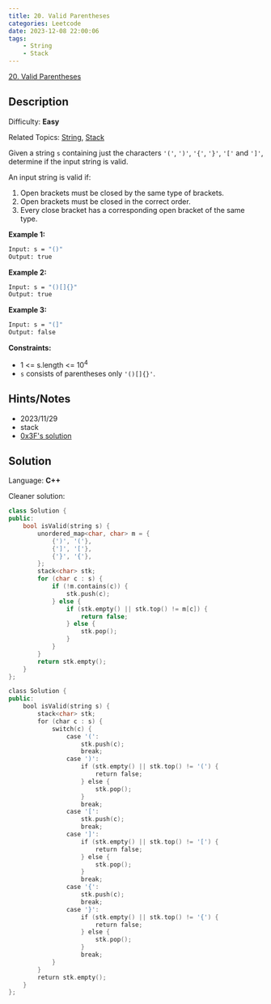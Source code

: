 ```yaml
---
title: 20. Valid Parentheses
categories: Leetcode
date: 2023-12-08 22:00:06
tags:
    - String
    - Stack
---
```


[20\. Valid Parentheses](https://leetcode.com/problems/valid-parentheses/)

## Description

Difficulty: **Easy**

Related Topics: [String](https://leetcode.com/tag/https://leetcode.com/tag/string//), [Stack](https://leetcode.com/tag/https://leetcode.com/tag/stack//)

Given a string `s` containing just the characters `'('`, `')'`, `'{'`, `'}'`, `'['` and `']'`, determine if the input string is valid.

An input string is valid if:

1. Open brackets must be closed by the same type of brackets.
2. Open brackets must be closed in the correct order.
3. Every close bracket has a corresponding open bracket of the same type.

**Example 1:**

```bash
Input: s = "()"
Output: true
```

**Example 2:**

```bash
Input: s = "()[]{}"
Output: true
```

**Example 3:**

```bash
Input: s = "(]"
Output: false
```

**Constraints:**

* 1 <= s.length <= 10<sup>4</sup>
* `s` consists of parentheses only `'()[]{}'`.

## Hints/Notes

* 2023/11/29
* stack
* [0x3F's solution](https://leetcode.cn/problems/valid-parentheses/solutions/2809539/gua-hao-xiao-xiao-le-san-chong-li-yong-z-2xb3/)

## Solution

Language: **C++**

Cleaner solution:

```C++
class Solution {
public:
    bool isValid(string s) {
        unordered_map<char, char> m = {
            {')', '('},
            {']', '['},
            {'}', '{'},
        };
        stack<char> stk;
        for (char c : s) {
            if (!m.contains(c)) {
                stk.push(c);
            } else {
                if (stk.empty() || stk.top() != m[c]) {
                    return false;
                } else {
                    stk.pop();
                }
            }
        }
        return stk.empty();
    }
};
```

```C++
class Solution {
public:
    bool isValid(string s) {
        stack<char> stk;
        for (char c : s) {
            switch(c) {
                case '(':
                    stk.push(c);
                    break;
                case ')':
                    if (stk.empty() || stk.top() != '(') {
                        return false;
                    } else {
                        stk.pop();
                    }
                    break;
                case '[':
                    stk.push(c);
                    break;
                case ']':
                    if (stk.empty() || stk.top() != '[') {
                        return false;
                    } else {
                        stk.pop();
                    }
                    break;
                case '{':
                    stk.push(c);
                    break;
                case '}':
                    if (stk.empty() || stk.top() != '{') {
                        return false;
                    } else {
                        stk.pop();
                    }
                    break;
            }
        }
        return stk.empty();
    }
};
```
